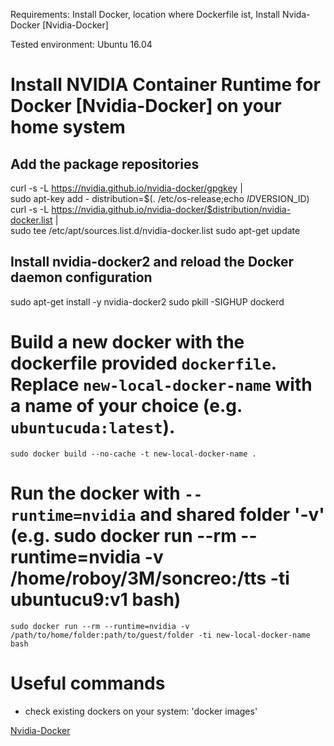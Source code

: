 Requirements: Install Docker, location where Dockerfile ist, Install Nvida-Docker [Nvidia-Docker]

Tested environment: Ubuntu 16.04

# Install NVIDIA Container Runtime for Docker [Nvidia-Docker] on your home system
## Add the package repositories
curl -s -L https://nvidia.github.io/nvidia-docker/gpgkey | \
  sudo apt-key add -
distribution=$(. /etc/os-release;echo $ID$VERSION_ID)
curl -s -L https://nvidia.github.io/nvidia-docker/$distribution/nvidia-docker.list | \
  sudo tee /etc/apt/sources.list.d/nvidia-docker.list
sudo apt-get update

## Install nvidia-docker2 and reload the Docker daemon configuration
sudo apt-get install -y nvidia-docker2
sudo pkill -SIGHUP dockerd

# Build a new docker with the dockerfile provided `dockerfile`. Replace `new-local-docker-name` with a name of your choice (e.g. `ubuntucuda:latest`).
```
sudo docker build --no-cache -t new-local-docker-name .
```

# Run the docker with `--runtime=nvidia` and shared folder '-v' (e.g. sudo docker run --rm --runtime=nvidia -v /home/roboy/3M/soncreo:/tts  -ti ubuntucu9:v1 bash)
```
sudo docker run --rm --runtime=nvidia -v /path/to/home/folder:path/to/guest/folder -ti new-local-docker-name bash
```

# Useful commands
- check existing dockers on your system: 'docker images'

[Nvidia-Docker](https://github.com/NVIDIA/nvidia-docker)

